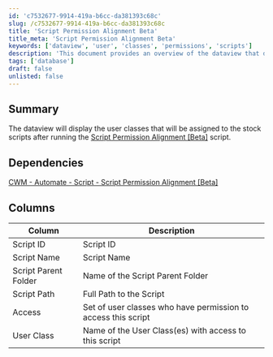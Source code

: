 ```yaml
---
id: 'c7532677-9914-419a-b6cc-da381393c68c'
slug: /c7532677-9914-419a-b6cc-da381393c68c
title: 'Script Permission Alignment Beta'
title_meta: 'Script Permission Alignment Beta'
keywords: ['dataview', 'user', 'classes', 'permissions', 'scripts']
description: 'This document provides an overview of the dataview that displays user classes assigned to stock scripts after executing the Script Permission Alignment [Beta] script. It details the dependencies and the columns included in the dataview, offering insights into script access and user class permissions.'
tags: ['database']
draft: false
unlisted: false
---
```


## Summary

The dataview will display the user classes that will be assigned to the stock scripts after running the [Script Permission Alignment [Beta]](/docs/46412261-f40b-456f-92db-500d166c41ca) script.

## Dependencies

[CWM - Automate - Script - Script Permission Alignment [Beta]](/docs/46412261-f40b-456f-92db-500d166c41ca)

## Columns

| Column                     | Description                                           |
|---------------------------|-------------------------------------------------------|
| Script ID                 | Script ID                                            |
| Script Name               | Script Name                                          |
| Script Parent Folder      | Name of the Script Parent Folder                     |
| Script Path               | Full Path to the Script                              |
| Access                    | Set of user classes who have permission to access this script |
| User Class                | Name of the User Class(es) with access to this script |




